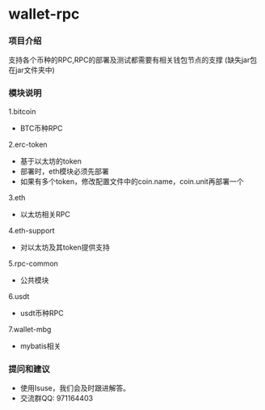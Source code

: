 # wallet-rpc

### 项目介绍
支持各个币种的RPC,RPC的部署及测试都需要有相关钱包节点的支撑
(缺失jar包在jar文件夹中)


### 模块说明


1.bitcoin

* BTC币种RPC


2.erc-token

* 基于以太坊的token
* 部署时，eth模块必须先部署
* 如果有多个token，修改配置文件中的coin.name，coin.unit再部署一个

3.eth

* 以太坊相关RPC

4.eth-support

* 对以太坊及其token提供支持

5.rpc-common

* 公共模块

6.usdt

* usdt币种RPC

7.wallet-mbg

* mybatis相关

### 提问和建议
- 使用Isuse，我们会及时跟进解答。
- 交流群QQ: 971164403
